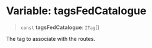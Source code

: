# Variable: tagsFedCatalogue

> `const` **tagsFedCatalogue**: `ITag`[]

The tag to associate with the routes.
